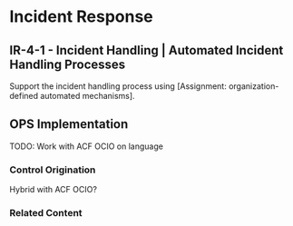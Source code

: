 # Incident Response
## IR-4-1 - Incident Handling | Automated Incident Handling Processes

Support the incident handling process using [Assignment: organization-defined automated mechanisms].

## OPS Implementation

TODO: Work with ACF OCIO on language

### Control Origination

Hybrid with ACF OCIO?

### Related Content
